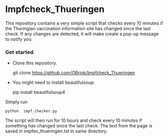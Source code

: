 # Impfcheck_Thueringen
This repository contains a very simple script that checks every 10 minutes 
if the Thuringian vaccination information site has changed since the last check.
If any changes are detected, it will make create a pop-up message to notify you.

### Get started
- Clone this repository.


    git clone https://github.com/OBrink/Impfcheck_Thueringen

- You might need to install beautifulsoup:

    
    pip install beautifulsoup4


Simply run 


    python  impf_checker.py

The script will then run for 10 hours and check every 10 minutes if 
something has changed since the last check. The text from the page 
is saved in impfen_thueringen.txt in same directory.
